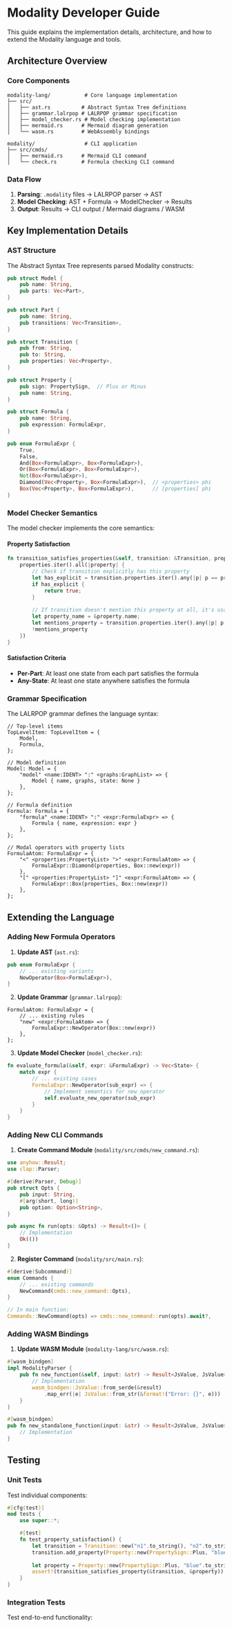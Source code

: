 # Modality Developer Guide

This guide explains the implementation details, architecture, and how to extend the Modality language and tools.

## Architecture Overview

### Core Components

```
modality-lang/           # Core language implementation
├── src/
│   ├── ast.rs          # Abstract Syntax Tree definitions
│   ├── grammar.lalrpop # LALRPOP grammar specification
│   ├── model_checker.rs # Model checking implementation
│   ├── mermaid.rs      # Mermaid diagram generation
│   └── wasm.rs         # WebAssembly bindings

modality/                # CLI application
├── src/cmds/
│   ├── mermaid.rs      # Mermaid CLI command
│   └── check.rs        # Formula checking CLI command
```

### Data Flow

1. **Parsing**: `.modality` files → LALRPOP parser → AST
2. **Model Checking**: AST + Formula → ModelChecker → Results
3. **Output**: Results → CLI output / Mermaid diagrams / WASM

## Key Implementation Details

### AST Structure

The Abstract Syntax Tree represents parsed Modality constructs:

```rust
pub struct Model {
    pub name: String,
    pub parts: Vec<Part>,
}

pub struct Part {
    pub name: String,
    pub transitions: Vec<Transition>,
}

pub struct Transition {
    pub from: String,
    pub to: String,
    pub properties: Vec<Property>,
}

pub struct Property {
    pub sign: PropertySign,  // Plus or Minus
    pub name: String,
}

pub struct Formula {
    pub name: String,
    pub expression: FormulaExpr,
}

pub enum FormulaExpr {
    True,
    False,
    And(Box<FormulaExpr>, Box<FormulaExpr>),
    Or(Box<FormulaExpr>, Box<FormulaExpr>),
    Not(Box<FormulaExpr>),
    Diamond(Vec<Property>, Box<FormulaExpr>),  // <properties> phi
    Box(Vec<Property>, Box<FormulaExpr>),      // [properties] phi
}
```

### Model Checker Semantics

The model checker implements the core semantics:

#### Property Satisfaction
```rust
fn transition_satisfies_properties(&self, transition: &Transition, properties: &[Property]) -> bool {
    properties.iter().all(|property| {
        // Check if transition explicitly has this property
        let has_explicit = transition.properties.iter().any(|p| p == property);
        if has_explicit {
            return true;
        }
        
        // If transition doesn't mention this property at all, it's usable
        let property_name = &property.name;
        let mentions_property = transition.properties.iter().any(|p| p.name == *property_name);
        !mentions_property
    })
}
```

#### Satisfaction Criteria
- **Per-Part**: At least one state from each part satisfies the formula
- **Any-State**: At least one state anywhere satisfies the formula

### Grammar Specification

The LALRPOP grammar defines the language syntax:

```lalrpop
// Top-level items
TopLevelItem: TopLevelItem = {
    Model,
    Formula,
};

// Model definition
Model: Model = {
    "model" <name:IDENT> ":" <graphs:GraphList> => {
        Model { name, graphs, state: None }
    },
};

// Formula definition  
Formula: Formula = {
    "formula" <name:IDENT> ":" <expr:FormulaExpr> => {
        Formula { name, expression: expr }
    },
};

// Modal operators with property lists
FormulaAtom: FormulaExpr = {
    "<" <properties:PropertyList> ">" <expr:FormulaAtom> => {
        FormulaExpr::Diamond(properties, Box::new(expr))
    },
    "[" <properties:PropertyList> "]" <expr:FormulaAtom> => {
        FormulaExpr::Box(properties, Box::new(expr))
    },
};
```

## Extending the Language

### Adding New Formula Operators

1. **Update AST** (`ast.rs`):
```rust
pub enum FormulaExpr {
    // ... existing variants
    NewOperator(Box<FormulaExpr>),
}
```

2. **Update Grammar** (`grammar.lalrpop`):
```lalrpop
FormulaAtom: FormulaExpr = {
    // ... existing rules
    "new" <expr:FormulaAtom> => {
        FormulaExpr::NewOperator(Box::new(expr))
    },
};
```

3. **Update Model Checker** (`model_checker.rs`):
```rust
fn evaluate_formula(&self, expr: &FormulaExpr) -> Vec<State> {
    match expr {
        // ... existing cases
        FormulaExpr::NewOperator(sub_expr) => {
            // Implement semantics for new operator
            self.evaluate_new_operator(sub_expr)
        }
    }
}
```

### Adding New CLI Commands

1. **Create Command Module** (`modality/src/cmds/new_command.rs`):
```rust
use anyhow::Result;
use clap::Parser;

#[derive(Parser, Debug)]
pub struct Opts {
    pub input: String,
    #[arg(short, long)]
    pub option: Option<String>,
}

pub async fn run(opts: &Opts) -> Result<()> {
    // Implementation
    Ok(())
}
```

2. **Register Command** (`modality/src/main.rs`):
```rust
#[derive(Subcommand)]
enum Commands {
    // ... existing commands
    NewCommand(cmds::new_command::Opts),
}

// In main function:
Commands::NewCommand(opts) => cmds::new_command::run(opts).await?,
```

### Adding WASM Bindings

1. **Update WASM Module** (`modality-lang/src/wasm.rs`):
```rust
#[wasm_bindgen]
impl ModalityParser {
    pub fn new_function(&self, input: &str) -> Result<JsValue, JsValue> {
        // Implementation
        wasm_bindgen::JsValue::from_serde(&result)
            .map_err(|e| JsValue::from_str(&format!("Error: {}", e)))
    }
}

#[wasm_bindgen]
pub fn new_standalone_function(input: &str) -> Result<JsValue, JsValue> {
    // Implementation
}
```

## Testing

### Unit Tests

Test individual components:

```rust
#[cfg(test)]
mod tests {
    use super::*;

    #[test]
    fn test_property_satisfaction() {
        let transition = Transition::new("n1".to_string(), "n2".to_string());
        transition.add_property(Property::new(PropertySign::Plus, "blue".to_string()));
        
        let property = Property::new(PropertySign::Plus, "blue".to_string());
        assert!(transition_satisfies_property(&transition, &property));
    }
}
```

### Integration Tests

Test end-to-end functionality:

```